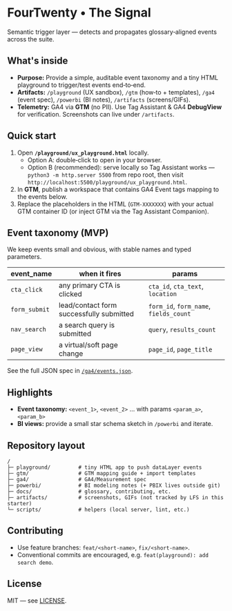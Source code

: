# FourTwenty • The Signal
Semantic trigger layer — detects and propagates glossary‑aligned events across the suite.

## What's inside
- **Purpose:** Provide a simple, auditable event taxonomy and a tiny HTML playground to trigger/test events end‑to‑end.
- **Artifacts:** `/playground` (UX sandbox), `/gtm` (how‑to + templates), `/ga4` (event spec), `/powerbi` (BI notes), `/artifacts` (screens/GIFs).
- **Telemetry:** GA4 via **GTM** (no PII). Use Tag Assistant & GA4 **DebugView** for verification. Screenshots can live under `/artifacts`.

## Quick start
1) Open **`/playground/ux_playground.html`** locally.
   - Option A: double‑click to open in your browser.
   - Option B (recommended): serve locally so Tag Assistant works — `python3 -m http.server 5500` from repo root, then visit `http://localhost:5500/playground/ux_playground.html`.
2) In **GTM**, publish a workspace that contains GA4 Event tags mapping to the events below.
3) Replace the placeholders in the HTML (`GTM-XXXXXXX`) with your actual GTM container ID (or inject GTM via the Tag Assistant Companion).

## Event taxonomy (MVP)
We keep events small and obvious, with stable names and typed parameters.

| event_name      | when it fires                             | params                                  |
|-----------------|-------------------------------------------|-----------------------------------------|
| `cta_click`     | any primary CTA is clicked                | `cta_id`, `cta_text`, `location`        |
| `form_submit`   | lead/contact form successfully submitted  | `form_id`, `form_name`, `fields_count`  |
| `nav_search`    | a search query is submitted               | `query`, `results_count`                |
| `page_view`     | a virtual/soft page change                | `page_id`, `page_title`                 |

See the full JSON spec in [`/ga4/events.json`](ga4/events.json).

## Highlights
- **Event taxonomy:** `<event_1>`, `<event_2>` … with params `<param_a>`, `<param_b>`
- **BI views:** provide a small star schema sketch in `/powerbi` and iterate.

## Repository layout
```
/
├─ playground/         # tiny HTML app to push dataLayer events
├─ gtm/                # GTM mapping guide + import templates
├─ ga4/                # GA4/Measurement spec
├─ powerbi/            # BI modeling notes (+ PBIX lives outside git)
├─ docs/               # glossary, contributing, etc.
├─ artifacts/          # screenshots, GIFs (not tracked by LFS in this starter)
└─ scripts/            # helpers (local server, lint, etc.)
```

## Contributing
- Use feature branches: `feat/<short-name>`, `fix/<short-name>`.
- Conventional commits are encouraged, e.g. `feat(playground): add search demo`.

## License
MIT — see [LICENSE](LICENSE).
